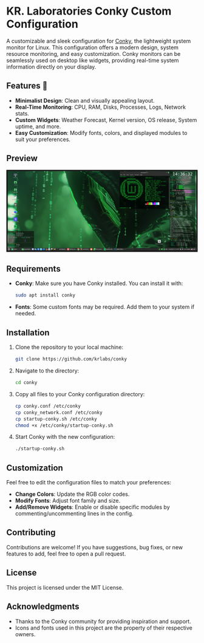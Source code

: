 # KR. Laboratories Conky Custom Configuration

A customizable and sleek configuration for [Conky](https://github.com/brndnmtthws/conky), the lightweight system monitor for Linux. This configuration offers a modern design, system resource monitoring, and easy customization. Conky monitors can be seamlessly used on desktop like widgets, providing real-time system information directly on your display.

## Features 🚀

- **Minimalist Design**: Clean and visually appealing layout.
- **Real-Time Monitoring**: CPU, RAM, Disks, Processes, Logs, Network stats.
- **Custom Widgets**: Weather Forecast, Kernel version, OS release, System uptime, and more.
- **Easy Customization**: Modify fonts, colors, and displayed modules to suit your preferences.

## Preview

![Preview of Conky Custom Configuration](https://github.com/krlabs/conky/blob/main/krlabs-conky-theme.png)

## Requirements

- **Conky**: Make sure you have Conky installed. You can install it with:
  ```bash
  sudo apt install conky
  ```
- **Fonts**: Some custom fonts may be required. Add them to your system if needed.

## Installation

1. Clone the repository to your local machine:
   ```bash
   git clone https://github.com/krlabs/conky
   ```
2. Navigate to the directory:
   ```bash
   cd conky
   ```
3. Copy all files to your Conky configuration directory:
   ```bash
   cp conky.conf /etc/conky
   cp conky_network.conf /etc/conky
   cp startup-conky.sh /etc/conky
   chmod +x /etc/conky/startup-conky.sh
   ```
4. Start Conky with the new configuration:
   ```bash
   ./startup-conky.sh
   ```

## Customization

Feel free to edit the configuration files to match your preferences:
- **Change Colors**: Update the RGB color codes.
- **Modify Fonts**: Adjust font family and size.
- **Add/Remove Widgets**: Enable or disable specific modules by commenting/uncommenting lines in the config.

## Contributing

Contributions are welcome! If you have suggestions, bug fixes, or new features to add, feel free to open a pull request.

## License

This project is licensed under the MIT License.

## Acknowledgments

- Thanks to the Conky community for providing inspiration and support.
- Icons and fonts used in this project are the property of their respective owners.
